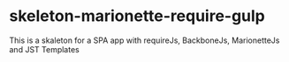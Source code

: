# skeleton-marionette-require-gulp
This is a skaleton for a SPA app with requireJs, BackboneJs, MarionetteJs and JST Templates
